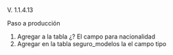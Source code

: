 V. 1.1.4.13

Paso a producción

1.	Agregar a la tabla ¿? El campo para nacionalidad
2.	Agregar en la tabla seguro_modelos la el campo tipo